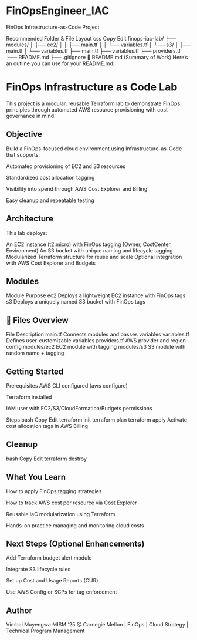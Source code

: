 # FinOpsEngineer_IAC
FinOps Infrastructure-as-Code Project 

Recommended Folder & File Layout
css
Copy
Edit
finops-iac-lab/
├── modules/
│   ├── ec2/
│   │   ├── main.tf
│   │   └── variables.tf
│   └── s3/
│       ├── main.tf
│       └── variables.tf
├── main.tf
├── variables.tf
├── providers.tf
├── README.md
├── .gitignore
🧾 README.md (Summary of Work)
Here’s an outline you can use for your README.md:

# FinOps Infrastructure as Code Lab
This project is a modular, reusable Terraform lab to demonstrate FinOps principles through automated AWS resource provisioning with cost governance in mind.

## Objective
Build a FinOps-focused cloud environment using Infrastructure-as-Code that supports:

Automated provisioning of EC2 and S3 resources

Standardized cost allocation tagging

Visibility into spend through AWS Cost Explorer and Billing

Easy cleanup and repeatable testing

## Architecture
This lab deploys:

An EC2 instance (t2.micro) with FinOps tagging (Owner, CostCenter, Environment)
An S3 bucket with unique naming and lifecycle tagging
Modularized Terraform structure for reuse and scale
Optional integration with AWS Cost Explorer and Budgets

## Modules
Module	Purpose
ec2	Deploys a lightweight EC2 instance with FinOps tags
s3	Deploys a uniquely named S3 bucket with FinOps tags

## 📂 Files Overview
File	Description
main.tf	Connects modules and passes variables
variables.tf	Defines user-customizable variables
providers.tf	AWS provider and region config
modules/ec2	EC2 module with tagging
modules/s3	S3 module with random name + tagging

## Getting Started
Prerequisites
AWS CLI configured (aws configure)

Terraform installed

IAM user with EC2/S3/CloudFormation/Budgets permissions

Steps
bash
Copy
Edit
terraform init
terraform plan
terraform apply
Activate cost allocation tags in AWS Billing

## Cleanup
bash
Copy
Edit
terraform destroy

## What You Learn
How to apply FinOps tagging strategies

How to track AWS cost per resource via Cost Explorer

Reusable IaC modularization using Terraform

Hands-on practice managing and monitoring cloud costs

## Next Steps (Optional Enhancements)
Add Terraform budget alert module

Integrate S3 lifecycle rules

Set up Cost and Usage Reports (CUR)

Use AWS Config or SCPs for tag enforcement

## Author
Vimbai Muyengwa
MISM ’25 @ Carnegie Mellon | FinOps | Cloud Strategy | Technical Program Management
